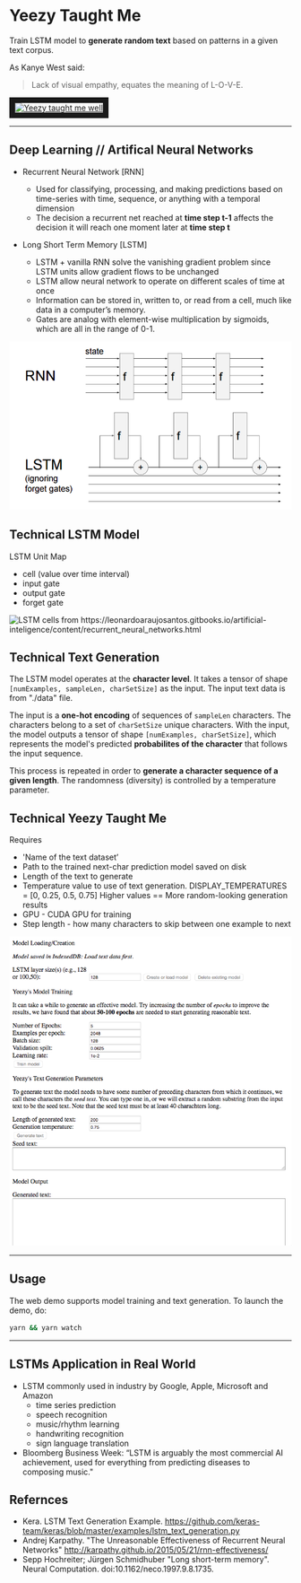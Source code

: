 # Yeezy Taught Me
Train LSTM model to **generate random text** based on patterns in a given text corpus.

As Kanye West said:

> Lack of visual empathy, equates the meaning of L-O-V-E.

<a href="http://www.youtube.com/watch?feature=player_embedded&v=6mp72xUirfs
" target="_blank"><img src="http://img.youtube.com/vi/6mp72xUirfs/0.jpg" 
alt="Yeezy taught me well" width="240" height="180" border="10" /></a>

---
## Deep Learning // Artifical Neural Networks
* Recurrent Neural Network [RNN] 
  * Used for classifying, processing, and making predictions based on time-series with time, sequence, or anything with a temporal dimension
  * The decision a recurrent net reached at **time step t-1** affects the decision it will reach one moment later at **time step t**
  
* Long Short Term Memory [LSTM]
  * LSTM + vanilla RNN solve the vanishing gradient problem since LSTM units allow gradient flows to be unchanged
  * LSTM allow neural network to operate on different scales of time at once 
  * Information can be stored in, written to, or read from a cell, much like data in a computer’s memory.
  * Gates are analog with element-wise multiplication by sigmoids, which are all in the range of 0-1.

![RNN and LSTM models](https://github.com/lucylow/Yeezy-Taught-Me/blob/master/RNN%20vs%20LSTM.png)



## Technical LSTM Model

LSTM Unit Map
* cell (value over time interval)
* input gate
* output gate
* forget gate 

![LSTM cells from https://leonardoaraujosantos.gitbooks.io/artificial-inteligence/content/recurrent_neural_networks.html
](https://github.com/lucylow/Yeezy-Taught-Me/blob/master/LSTM%20cell%20and%20gates.png)


## Technical Text Generation 

The LSTM model operates at the **character level**. It takes a tensor of
shape `[numExamples, sampleLen, charSetSize]` as the input. The input text data is from "./data" file.

The input is a **one-hot encoding** of sequences of `sampleLen` characters. The characters
belong to a set of `charSetSize` unique characters. 
With the input, the model outputs a tensor of shape `[numExamples, charSetSize]`, which represents the model's predicted **probabilites of the character** that follows the input sequence.

This process is repeated in order to **generate a character sequence of a given length**. 
The randomness (diversity) is controlled by a temperature parameter.


## Technical Yeezy Taught Me 

Requires
* 'Name of the text dataset’
* Path to the trained next-char prediction model saved on disk 
* Length of the text to generate 
* Temperature value to use of text generation. DISPLAY_TEMPERATURES = [0, 0.25, 0.5, 0.75] Higher values == More random-looking generation results 
* GPU - CUDA GPU for training 
* Step length - how many characters to skip between one example to next 

![Picture of program](https://github.com/lucylow/Yeezy-Taught-Me/blob/master/YeezyTaughtMeWell.png)

---

## Usage

The web demo supports model training and text generation. To launch the demo, do:

```sh
yarn && yarn watch
```
---


## LSTMs Application in Real World
* LSTM commonly used in industry by Google, Apple, Microsoft and Amazon 
  * time series prediction 
  * speech recognition 
  * music/rhythm learning 
  * handwriting recognition 
  * sign language translation 
* Bloomberg Business Week: “LSTM is arguably the most commercial AI achievement, used for everything from predicting diseases to composing music."

## Refernces 
* Kera. LSTM Text Generation Example. https://github.com/keras-team/keras/blob/master/examples/lstm_text_generation.py
* Andrej Karpathy. "The Unreasonable Effectiveness of Recurrent Neural Networks" http://karpathy.github.io/2015/05/21/rnn-effectiveness/
* Sepp Hochreiter; Jürgen Schmidhuber "Long short-term memory". Neural Computation. doi:10.1162/neco.1997.9.8.1735. 

